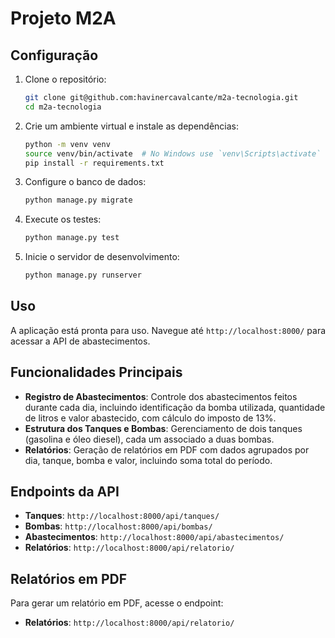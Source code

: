 # Projeto M2A

## Configuração

1. Clone o repositório:
    ```sh
    git clone git@github.com:havinercavalcante/m2a-tecnologia.git
    cd m2a-tecnologia
    ```

2. Crie um ambiente virtual e instale as dependências:
    ```sh
    python -m venv venv
    source venv/bin/activate  # No Windows use `venv\Scripts\activate`
    pip install -r requirements.txt
    ```

3. Configure o banco de dados:
    ```sh
    python manage.py migrate
    ```

4. Execute os testes:
    ```sh
    python manage.py test   
    ```

5. Inicie o servidor de desenvolvimento:
    ```sh
    python manage.py runserver
    ```

## Uso

A aplicação está pronta para uso. Navegue até `http://localhost:8000/` para acessar a API de abastecimentos.

## Funcionalidades Principais

- **Registro de Abastecimentos**: Controle dos abastecimentos feitos durante cada dia, incluindo identificação da bomba utilizada, quantidade de litros e valor abastecido, com cálculo do imposto de 13%.
- **Estrutura dos Tanques e Bombas**: Gerenciamento de dois tanques (gasolina e óleo diesel), cada um associado a duas bombas.
- **Relatórios**: Geração de relatórios em PDF com dados agrupados por dia, tanque, bomba e valor, incluindo soma total do período.

## Endpoints da API

- **Tanques**: `http://localhost:8000/api/tanques/`
- **Bombas**: `http://localhost:8000/api/bombas/`
- **Abastecimentos**: `http://localhost:8000/api/abastecimentos/`
- **Relatórios**: `http://localhost:8000/api/relatorio/`

## Relatórios em PDF

Para gerar um relatório em PDF, acesse o endpoint:

- **Relatórios**: `http://localhost:8000/api/relatorio/`

